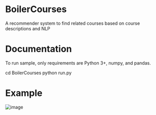 # BoilerCourses
A recommender system to find related courses based on course descriptions and NLP

# Documentation
To run sample, only requirements are Python 3+, numpy, and pandas.

cd BoilerCourses
python run.py

# Example
![image](https://user-images.githubusercontent.com/66227218/113494025-ab106500-94b2-11eb-808b-5da99fe3ae06.png)

